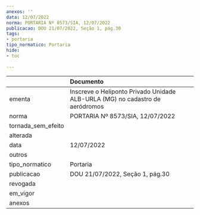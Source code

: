 ```yaml
---
anexos: ''
data: 12/07/2022
norma: PORTARIA Nº 8573/SIA, 12/07/2022
publicacao: DOU 21/07/2022, Seção 1, pág.30
tags:
- portaria
tipo_normatico: Portaria
hide: 
- toc 
 
---
```


|                    | Documento                                                                    |
|:-------------------|:-----------------------------------------------------------------------------|
| ementa             | Inscreve o Heliponto Privado Unidade ALB-URLA (MG) no cadastro de aeródromos |
| norma              | PORTARIA Nº 8573/SIA, 12/07/2022                                             |
| tornada_sem_efeito |                                                                              |
| alterada           |                                                                              |
| data               | 12/07/2022                                                                   |
| outros             |                                                                              |
| tipo_normatico     | Portaria                                                                     |
| publicacao         | DOU 21/07/2022, Seção 1, pág.30                                              |
| revogada           |                                                                              |
| em_vigor           |                                                                              |
| anexos             |                                                                              |